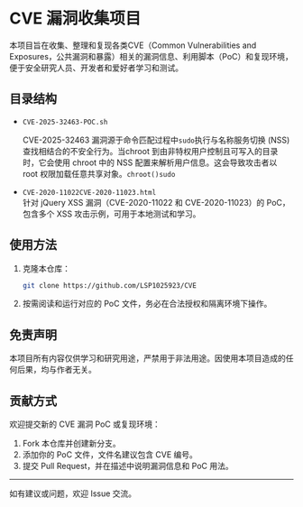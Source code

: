 # CVE 漏洞收集项目

本项目旨在收集、整理和复现各类CVE（Common Vulnerabilities and Exposures，公共漏洞和暴露）相关的漏洞信息、利用脚本（PoC）和复现环境，便于安全研究人员、开发者和爱好者学习和测试。

## 目录结构

- `CVE-2025-32463-POC.sh`  

  CVE-2025-32463 漏洞源于命令匹配过程中`sudo`执行与名称服务切换 (NSS) 查找相结合的不安全行为。当chroot 到由非特权用户控制且可写入的目录时，它会使用 chroot 中的 NSS 配置来解析用户信息。这会导致攻击者以 root 权限加载任意共享对象。`chroot()sudo`

- `CVE-2020-11022CVE-2020-11023.html`  
  针对 jQuery XSS 漏洞（CVE-2020-11022 和 CVE-2020-11023）的 PoC，包含多个 XSS 攻击示例，可用于本地测试和学习。

## 使用方法

1. 克隆本仓库：
   ```bash
   git clone https://github.com/LSP1025923/CVE
   ```
2. 按需阅读和运行对应的 PoC 文件，务必在合法授权和隔离环境下操作。

## 免责声明

本项目所有内容仅供学习和研究用途，严禁用于非法用途。因使用本项目造成的任何后果，均与作者无关。

## 贡献方式

欢迎提交新的 CVE 漏洞 PoC 或复现环境：
1. Fork 本仓库并创建新分支。
2. 添加你的 PoC 文件，文件名建议包含 CVE 编号。
3. 提交 Pull Request，并在描述中说明漏洞信息和 PoC 用法。

---

如有建议或问题，欢迎 Issue 交流。
